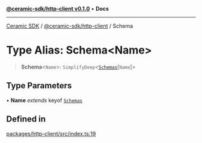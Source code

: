 [**@ceramic-sdk/http-client v0.1.0**](../README.md) • **Docs**

***

[Ceramic SDK](../../../README.md) / [@ceramic-sdk/http-client](../README.md) / Schema

# Type Alias: Schema\<Name\>

> **Schema**\<`Name`\>: `SimplifyDeep`\<[`Schemas`](Schemas.md)\[`Name`\]\>

## Type Parameters

• **Name** *extends* keyof [`Schemas`](Schemas.md)

## Defined in

[packages/http-client/src/index.ts:19](https://github.com/ceramicstudio/ceramic-sdk/blob/2df74ee449b4c48a3a1f531066c64854fe2dc5dd/packages/http-client/src/index.ts#L19)
